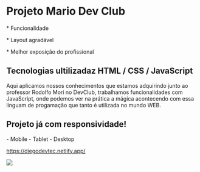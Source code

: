 <h1>Projeto Mario Dev Club</h1>
<p>* Funcionalidade</p>
<p>* Layout agradável</p>
<p>* Melhor exposição do profissional</p>
<h2>Tecnologias ultilizadaz HTML / CSS / JavaScript</h2>

<p> Aqui aplicamos nossos conhecimentos que estamos adquirindo junto ao professor Rodolfo Mori no DevClub, trabalhamos funcionalidades com JavaScript, onde podemos ver na prática a mágica acontecendo com essa linguam de progamação que tanto é utilizada no mundo WEB.</p>

<h2>Projeto já com responsividade!</h2>
<p>
  -  Mobile
  -  Tablet
  -  Desktop
</p>

https://diegodevtec.netlify.app/

<img src="https://github.com/diegodev37/Projeto-Mario-DevClub/blob/main/img/Novo%20Projeto.jpg?raw=true">
